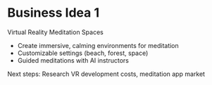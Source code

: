 # Business Idea 1

Virtual Reality Meditation Spaces

- Create immersive, calming environments for meditation
- Customizable settings (beach, forest, space)
- Guided meditations with AI instructors

Next steps: Research VR development costs, meditation app market

